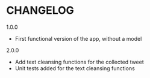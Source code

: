 # CHANGELOG

1.0.0
 - First functional version of the app, without a model

2.0.0
 - Add text cleansing functions for the collected tweet
 - Unit tests added for the text cleansing functions